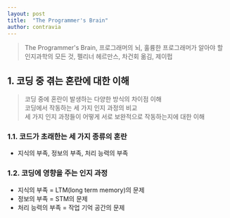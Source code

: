 ```yaml
---
layout: post
title:  "The Programmer's Brain"
author: contravia
---  
```


> The Programmer's Brain, 프로그래머의 뇌, 훌륭한 프로그래머가 알아야 할 인지과학의 모든 것, 펠리너 헤르만스, 차건회 옮김, 제이펍  

## 1. 코딩 중 겪는 혼란에 대한 이해  
> 코딩 중에 혼란이 발생하는 다양한 방식의 차이점 이해  
> 코딩에서 작동하는 세 가지 인지 과정의 비교  
> 세 가지 인지 과정들이 어떻게 서로 보완적으로 작동하는지에 대한 이해  
### 1.1. 코드가 초래한는 세 가지 종류의 혼란  
- 지식의 부족, 정보의 부족, 처리 능력의 부족  
### 1.2. 코딩에 영향을 주는 인지 과정  
- 지식의 부족 = LTM(long term memory)의 문제
- 정보의 부족 = STM의 문제  
- 처리 능력의 부족 = 작업 기억 공간의 문제  
